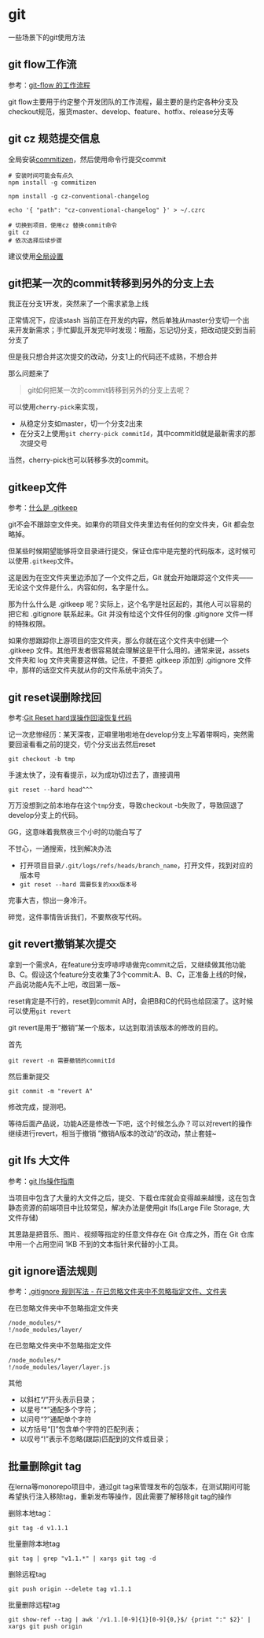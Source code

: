 

git 
===

一些场景下的git使用方法

## git flow工作流

参考：[git-flow 的工作流程](https://www.git-tower.com/learn/git/ebook/cn/command-line/advanced-topics/git-flow/)

git flow主要用于约定整个开发团队的工作流程，最主要的是约定各种分支及checkout规范，报货master、develop、feature、hotfix、release分支等

## git cz 规范提交信息

全局安装[commitizen](https://www.npmjs.com/package/commitizen)，然后使用命令行提交commit

```
# 安装时间可能会有点久
npm install -g commitizen

npm install -g cz-conventional-changelog

echo '{ "path": "cz-conventional-changelog" }' > ~/.czrc

# 切换到项目，使用cz 替换commit命令 
git cz
# 依次选择后续步骤
```

建议使用[全局设置](https://www.npmjs.com/package/commitizen#conventional-commit-messages-as-a-global-utility)

## git把某一次的commit转移到另外的分支上去

我正在分支1开发，突然来了一个需求紧急上线

正常情况下，应该stash 当前正在开发的内容，然后单独从master分支切一个出来开发新需求；手忙脚乱开发完毕时发现：哦豁，忘记切分支，把改动提交到当前分支了

但是我只想合并这次提交的改动，分支1上的代码还不成熟，不想合并

那么问题来了
> git如何把某一次的commit转移到另外的分支上去呢？

可以使用`cherry-pick`来实现，
* 从稳定分支如master，切一个分支2出来
* 在分支2上使用`git cherry-pick commitId`，其中commitId就是最新需求的那次提交号

当然，cherry-pick也可以转移多次的commit。

## gitkeep文件

参考：[什么是 .gitkeep](https://www.gonever.com/post/25)

git不会不跟踪空文件夹。如果你的项目文件夹里边有任何的空文件夹，Git 都会忽略掉。

但某些时候期望能够将空目录进行提交，保证仓库中是完整的代码版本，这时候可以使用`.gitkeep`文件。

这是因为在空文件夹里边添加了一个文件之后，Git 就会开始跟踪这个文件夹——无论这个文件是什么，内容如何，名字是什么。

那为什么什么是 .gitkeep 呢？实际上，这个名字是社区起的，其他人可以容易的把它和 .gitignore 联系起来。Git 并没有给这个文件任何的像 .gitignore 文件一样的特殊权限。

如果你想跟踪你上游项目的空文件夹，那么你就在这个文件夹中创建一个 .gitkeep 文件。其他开发者很容易就会理解这是干什么用的。通常来说，assets 文件夹和 log 文件夹需要这样做。记住，不要把 .gitkeep 添加到 .gitignore 文件中，那样的话空文件夹就从你的文件系统中消失了。

## git reset误删除找回

参考:[Git Reset hard误操作回滚恢复代码](https://blog.csdn.net/u011450490/article/details/60119210)

记一次悲惨经历：某天深夜，正噼里啪啦地在develop分支上写着带啊吗，突然需要回滚看看之前的提交，切个分支出去然后reset

```
git checkout -b tmp
```

手速太快了，没有看提示，以为成功切过去了，直接调用
```
git reset --hard head^^^
```

万万没想到之前本地存在这个`tmp`分支，导致checkout -b失败了，导致回退了develop分支上的代码。

GG，这意味着我熬夜三个小时的功能白写了

不甘心，一通搜索，找到解决办法
* 打开项目目录`/.git/logs/refs/heads/branch_name`，打开文件，找到对应的版本号
* `git reset --hard 需要恢复的xxx版本号`

完事大吉，惊出一身冷汗。

碎觉，这件事情告诉我们，不要熬夜写代码。

## git revert撤销某次提交

拿到一个需求A，在feature分支哼哧哼哧做完commit之后，又继续做其他功能B、C。假设这个feature分支收集了3个commit:A、B、C，正准备上线的时候，产品说功能A先不上吧，改回第一版~

reset肯定是不行的，reset到commit A时，会把B和C的代码也给回滚了。这时候可以使用`git revert`

git revert是用于“撤销”某一个版本，以达到取消该版本的修改的目的。

首先
```
git revert -n 需要撤销的commitId
```
然后重新提交
```
git commit -m "revert A"
```

修改完成，提测吧。

等待后面产品说，功能A还是修改一下吧，这个时候怎么办？可以对revert的操作继续进行revert，相当于撤销 ”撤销A版本的改动“的改动，禁止套娃~

## git lfs 大文件

参考：[git lfs操作指南](https://zzz.buzz/zh/2016/04/19/the-guide-to-git-lfs/)

当项目中包含了大量的大文件之后，提交、下载仓库就会变得越来越慢，这在包含静态资源的前端项目中比较常见，解决办法是使用git lfs(Large File Storage, 大文件存储)

其思路是把音乐、图片、视频等指定的任意文件存在 Git 仓库之外，而在 Git 仓库中用一个占用空间 1KB 不到的文本指针来代替的小工具。


## git ignore语法规则

参考：[.gitignore 规则写法 - 在已忽略文件夹中不忽略指定文件、文件夹](http://www.07net01.com/2017/02/1815747.html#pinglun)


在已忽略文件夹中不忽略指定文件夹
```shell
/node_modules/*
!/node_modules/layer/
```

在已忽略文件夹中不忽略指定文件
```shell
/node_modules/*
!/node_modules/layer/layer.js
```

其他
* 以斜杠“/”开头表示目录；
* 以星号“*”通配多个字符；
* 以问号“?”通配单个字符
* 以方括号“[]”包含单个字符的匹配列表；
* 以叹号“!”表示不忽略(跟踪)匹配到的文件或目录；

## 批量删除git tag

在lerna等monorepo项目中，通过git tag来管理发布的包版本，在测试期间可能希望执行注入移除tag，重新发布等操作，因此需要了解移除git tag的操作

删除本地tag：
```
git tag -d v1.1.1
```

批量删除本地tag
```
git tag | grep "v1.1.*" | xargs git tag -d
```

删除远程tag
```
git push origin --delete tag v1.1.1
```

批量删除远程tag
```
git show-ref --tag | awk '/v1.1.[0-9]{1}[0-9]{0,}$/ {print ":" $2}' | xargs git push origin
```
